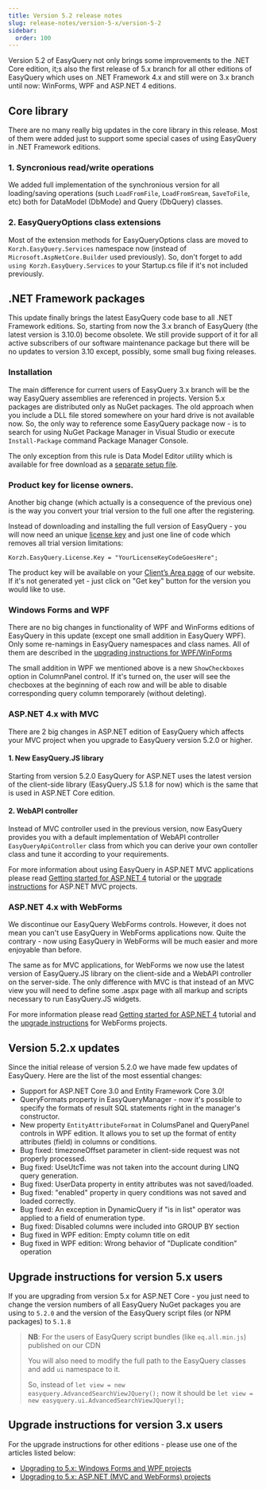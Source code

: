 ```yaml
---
title: Version 5.2 release notes
slug: release-notes/version-5-x/version-5-2
sidebar:
  order: 100
---
```


Version 5.2 of EasyQuery not only brings some improvements to the .NET Core edition, it;s also the first release of 5.x branch for all other editions of EasyQuery which uses on .NET Framework 4.x and still were on 3.x branch until now: WinForms, WPF and ASP.NET 4 editions.  

## Core library
There are no many really big updates in the core library in this release. Most of them were added just to support some special cases of using EasyQuery in .NET Framework editions.

### 1.  Syncronious read/write operations

We added full implementation of the synchronious version for all loading/saving operations (such  `LoadFromFile`, `LoadFromSream`, `SaveToFile`, etc) both for DataModel (DbMode) and Query (DbQuery) classes.

### 2. EasyQueryOptions class extensions

Most of the extension methods for EasyQueryOptions class are moved to `Korzh.EasyQuery.Services` namespace now (instead of `Microsoft.AspNetCore.Builder` used previously). So, don't forget to add `using Korzh.EasyQuery.Services` to your Startup.cs file if it's not included previously.


## .NET Framework packages

This update finally brings the latest EasyQuery code base to all .NET Framework editions. So, starting from now the 3.x branch of EasyQuery (the latest version is 3.10.0) become obsolete. We still provide support of it for all active subscribers of our software maintenance package but there will be no updates to version 3.10 except, possibly, some small bug fixing releases.

### Installation

The main difference for current users of EasyQuery 3.x branch will be the way EasyQuery assemblies are referenced in projects. Version 5.x packages are distributed only as NuGet packages. The old approach when you include a DLL file stored somewhere on your hard drive is not available now. So, the only way to reference some EasyQuery package now - is to search for using NuGet Package Manager in Visual Studio or execute `Install-Package` command Package Manager Console. 

The only exception from this rule is Data Model Editor utility which is available for free download as a [separate setup file](https://korzh.com/download/dme_setup.exe).

### Product key for license owners.

Another big change (which actually is a consequence of the previous one) is the way you convert your trial version to the full one after the registering.

Instead of downloading and installing the full version of EasyQuery - you will now need an unique [license key](//getting-started/product-key) and just one line of code which removes all trial version limitations:
```
Korzh.EasyQuery.License.Key = "YourLicenseKeyCodeGoesHere";
```

The product key will be available on your [Client’s Area page](https://korzh.com/account) of our website. If it's not generated yet - just click on "Get key" button for the version you would like to use.


### Windows Forms and WPF

There are no big changes in functionality of WPF and WinForms editions of EasyQuery in this update (except one small addition in EasyQuery WPF). 
Only some re-namings in EasyQuery namespaces and class names. All of them are described in the [upgrading instructions for WPF/WinForms](///easyquery/docs/upgrade-instructions/net4-editions-from-3-x-to-5-x/winforms-and-wpf)

The small addition in WPF we mentioned above is a new `ShowCheckboxes` option in ColumnPanel control. If it's turned on, the user will see the checboxes at the beginning of each row and will be able to disable corresponding query column temporarely (without deleting). 


### ASP.NET 4.x with MVC

There are 2 big changes in ASP.NET edition of EasyQuery which affects your MVC project when you upgrade to EasyQuery version 5.2.0 or higher.

#### 1. New EasyQuery.JS library

Starting from version 5.2.0 EasyQuery for ASP.NET uses the latest version of the client-side library (EasyQuery.JS 5.1.8 for now) which is the same that is used in ASP.NET Core edition. 

#### 2. WebAPI controller

Instead of MVC controller used in the previous version, now EasyQuery provides you with a default implementation of WebAPI controller `EasyQueryApiController` class from which you can derive your own contoller class and tune it according to your requirements. 

For more information about using EasyQuery in ASP.NET MVC applications please read [Getting started for ASP.NET 4](///easyquery/docs/getting-started/asp-net-4-mvc-or-webforms) tutorial or the [upgrade instructions](///easyquery/docs/upgrade-instructions/net-framework-3-x-to-5-x-/asp-net-mvc-webforms) for ASP.NET MVC projects.

### ASP.NET 4.x with WebForms

We discontinue our EasyQuery WebForms controls. However, it does not mean you can't use EasyQuery in WebForms applications now. Quite the contrary - now using EasyQuery in WebForms will be much easier and more enjoyable than before. 

The same as for MVC applications, for WebForms we now use the latest version of EasyQuery.JS library on the client-side and a WebAPI controller on the server-side. The only difference with MVC is that instead of an MVC view you will need to define some .aspx page with all markup and scripts necessary to run EasyQuery.JS widgets.   

For more information please read [Getting started for ASP.NET 4](///easyquery/docs/getting-started/asp-net-4-mvc-or-webforms) tutorial and the [upgrade instructions](///easyquery/docs/upgrade-instructions/net-framework-3-x-to-5-x-/asp-net-mvc-webforms) for WebForms projects.

## Version 5.2.x updates
Since the initial release of version 5.2.0 we have made few updates of EasyQuery. Here are the list of the most essential changes:

* Support for ASP.NET Core 3.0 and Entity Framework Core 3.0!
* QueryFormats property in EasyQueryManager - now it's possible to specify the formats of result SQL statements right in the manager's constructor.
* New property `EntityAttributeFormat` in ColumsPanel and QueryPanel controls in WPF edition. It allows you to set up the format of entity attributes (field) in columns or conditions.
* Bug fixed: timezoneOffset parameter in client-side request was not properly processed.
* Bug fixed: UseUtcTime was not taken into the account during LINQ query generation.
* Bug fixed: UserData property in entity attributes was not saved/loaded. 
* Bug fixed: "enabled" property in query conditions was not saved and loaded correctly.
* Bug fixed: An exception in DynamicQuery if "is in list" operator was applied to a field of enumeration type. 
* Bug fixed: Disabled columns were included into GROUP BY section
* Bug fixed in WPF edition: Empty column title on edit
* Bug fixed in WPF edition: Wrong behavior of "Duplicate condition" operation


## Upgrade instructions for version 5.x users

If you are upgrading from version 5.x  for ASP.NET Core - you just need to change the version numbers of all EasyQuery NuGet packages you are using to `5.2.0` and the version of the EasyQuery script files (or NPM packages) to `5.1.8`


> __NB__: For the users of EasyQuery script bundles (like `eq.all.min.js`) published on our CDN
> 
>  You will also need to modify the full path to the EasyQuery classes and add `ui` namespace to it.
>
> So, instead of  `let view = new easyquery.AdvancedSearchViewJQuery();`  now it should be  `let view = new easyquery.ui.AdvancedSearchViewJQuery();`
 

## Upgrade instructions for version 3.x users

For the upgrade instructions for other editions - please use one of the articles listed below:

* [Upgrading to 5.x: Windows Forms and WPF projects](///easyquery/docs/upgrade-instructions/net4-editions-from-3-x-to-5-x/winforms-and-wpf)
* [Upgrading to 5.x: ASP.NET (MVC and WebForms) projects](///easyquery/docs/upgrade-instructions/net-framework-3-x-to-5-x-/asp-net-mvc-webforms)
